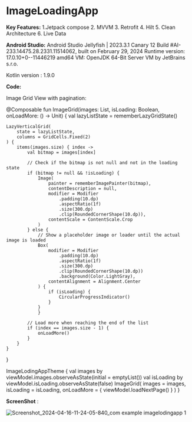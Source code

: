 # ImageLoadingApp


**Key Features:**
1.Jetpack compose
2. MVVM
3. Retrofit
4. Hilt
5. Clean Architecture
6. Live Data



**Android Studio:** 
Android Studio Jellyfish | 2023.3.1 Canary 12
Build #AI-233.14475.28.2331.11514062, built on February 29, 2024
Runtime version: 17.0.10+0--11446219 amd64
VM: OpenJDK 64-Bit Server VM by JetBrains s.r.o.

Kotlin version : 1.9.0



**Code:**

Image Grid View with pagination:

@Composable
fun ImageGrid(images: List<Bitmap>, isLoading: Boolean, onLoadMore: () -> Unit) {
    val lazyListState = rememberLazyGridState()

    LazyVerticalGrid(
        state = lazyListState,
        columns = GridCells.Fixed(2)
    ) {
        items(images.size) { index ->
            val bitmap = images[index]

            // Check if the bitmap is not null and not in the loading state
            if (bitmap != null && !isLoading) {
                Image(
                    painter = rememberImagePainter(bitmap),
                    contentDescription = null,
                    modifier = Modifier
                        .padding(10.dp)
                        .aspectRatio(1f)
                        .size(300.dp)
                        .clip(RoundedCornerShape(10.dp)),
                    contentScale = ContentScale.Crop
                )
            } else {
                // Show a placeholder image or loader until the actual image is loaded
                Box(
                    modifier = Modifier
                        .padding(10.dp)
                        .aspectRatio(1f)
                        .size(300.dp)
                        .clip(RoundedCornerShape(10.dp))
                        .background(Color.LightGray),
                    contentAlignment = Alignment.Center
                ) {
                    if (isLoading) {
                        CircularProgressIndicator()
                    }
                }
                }

            // Load more when reaching the end of the list
            if (index == images.size - 1) {
                onLoadMore()
            }
        }
    }
}


 ImageLodingAppTheme {
                val images by viewModel.images.observeAsState(initial = emptyList())
                 val isLoading by viewModel.isLoading.observeAsState(false)
                ImageGrid(
                    images = images,
                    isLoading = isLoading,
                    onLoadMore = { viewModel.loadNextPage() }
                )
            }



**ScreenShot** :

![Screenshot_2024-04-16-11-24-05-840_com example imagelodingapp 1](https://github.com/AnjaliSoni25/ImageLoadingApp/assets/31882434/e26c1561-dc33-4fdd-a74b-7bd67d61d9ac)
